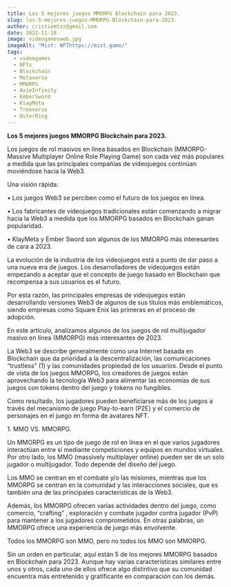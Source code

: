 ```yaml
---
title: Los 5 mejores juegos MMORPG Blockchain para 2023.
slug: los-5-mejores-juegos-MMORPG-Blockchain-para-2023.
author: cristiemtzz@gmail.com
date: 2022-11-18
image: videogamesweb.jpg
imageAlt: "Mist: NFThttps://mist.game/"
tags:
  - videogames
  - NFTs
  - Blockchain
  - Metaverse
  - MMORPG
  - AxieInfinity
  - EmberSword
  - KlayMeta
  - Treeverse
  - OuterRing
---
```

**Los 5 mejores juegos MMORPG Blockchain para 2023.**

Los juegos de rol masivos en línea basados en Blockchain (MMORPG- Massive Multiplayer Online Role Playing Game) son cada vez más populares a medida que las principales compañías de videojuegos continúan moviéndose hacia la Web3.



Una visión rápida:

•	Los juegos Web3 se perciben como el futuro de los juegos en línea.

•	Los fabricantes de videojuegos tradicionales están comenzando a migrar hacia la Web3 a medida que los MMORPG basados en Blockchain ganan popularidad.

•	KlayMeta y Ember Sword son algunos de los MMORPG más interesantes de cara a 2023.

   La evolución de la industria de los videojuegos está a punto de dar paso a una nueva era de juegos. Los desarrolladores de videojuegos están empezando a aceptar que el concepto de juego basado en Blockchain que recompensa a sus usuarios es el futuro.



Por esta razón, las principales empresas de videojuegos están desarrollando versiones Web3 de algunos de sus títulos más emblemáticos, siendo empresas como Square Enix las primeras en el proceso de adopción. 



En este artículo, analizamos algunos de los juegos de rol multijugador masivo en línea (MMORPG) más interesantes de 2023.

La Web3 se describe generalmente como una Internet basada en Blockchain que da prioridad a la descentralización, las comunicaciones “trustless” (1) y las comunidades propiedad de los usuarios. Desde el punto de vista de los juegos MMORPG, los creadores de juegos están aprovechando la tecnología Web3 para alimentar las economías de sus juegos con tokens dentro del juego y tokens no fungibles.

Como resultado, los jugadores pueden beneficiarse más de los juegos a través del mecanismo de juego Play-to-earn (P2E) y el comercio de personajes en el juego en forma de avatares NFT.


1﻿. MMO VS. MMORPG.

Un MMORPG es un tipo de juego de rol en línea en el que varios jugadores interactúan entre sí mediante competiciones y equipos en mundos virtuales. Por otro lado, los MMO (massively multiplayer online) pueden ser de un solo jugador o multijugador. Todo depende del diseño del juego.



Los MMO se centran en el combate y/o las misiones, mientras que los MMORPG se centran en la comunidad y las interacciones sociales, que es también una de las principales características de la Web3. 



Además, los MMORPG ofrecen varias actividades dentro del juego, como comercio, “crafting” , exploración y combate jugador contra jugador (PvP) para mantener a los jugadores comprometidos. En otras palabras, un MMORPG ofrece una experiencia de juego más envolvente.

Todos los MMORPG son MMO, pero no todos los MMO son MMORPG.



Sin un orden en particular, aquí están 5 de los mejores MMORPG basados en Blockchain para 2023. Aunque hay varias características similares entre unos y otros, cada uno de ellos ofrece algo distintivo que su comunidad encuentra más entretenido y gratificante en comparación con los demás.








